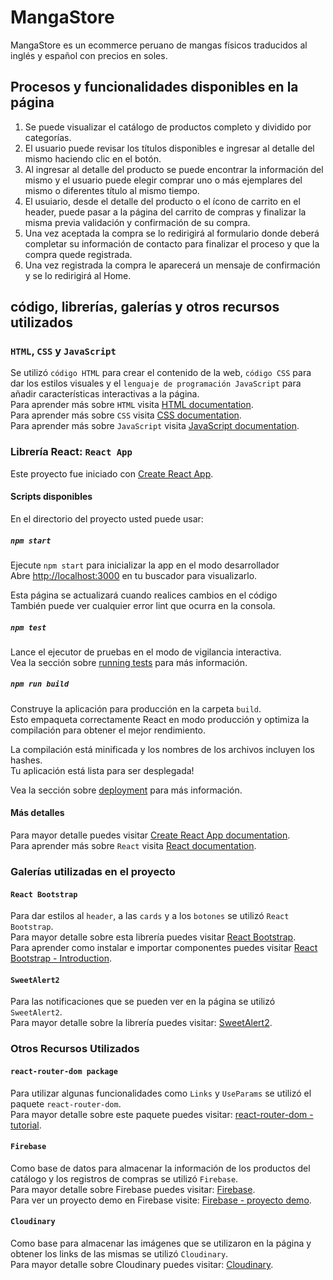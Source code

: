 # MangaStore

MangaStore es un ecommerce peruano de mangas físicos traducidos al inglés y español con precios en soles.

## Procesos y funcionalidades disponibles en la página

1. Se puede visualizar el catálogo de productos completo y dividido por categorías.
2. El usuario puede revisar los títulos disponibles e ingresar al detalle del mismo haciendo clic en el botón.
3. Al ingresar al detalle del producto se puede encontrar la información del mismo y el usuario puede elegir comprar uno o más ejemplares del mismo o diferentes título al mismo tiempo.
4. El usuiario, desde el detalle del producto o el ícono de carrito en el header, puede pasar a la página del carrito de compras y finalizar la misma previa validación y confirmación de su compra.
5. Una vez aceptada la compra se lo redirigirá al formulario donde deberá completar su información de contacto para finalizar el proceso y que la compra quede registrada.
6. Una vez registrada la compra le aparecerá un mensaje  de confirmación y se lo redirigirá al Home.

## código, librerías, galerías y otros recursos utilizados

### `HTML`, `CSS` y `JavaScript`

Se utilizó `código HTML` para crear el contenido de la web, `código CSS` para dar los estilos visuales y el `lenguaje de programación JavaScript` para añadir características interactivas a la página.\
Para aprender más sobre `HTML` visita [HTML documentation](https://devdocs.io/html/).\
Para aprender más sobre `CSS` visita [CSS documentation](https://devdocs.io/css/).\
Para aprender más sobre `JavaScript` visita [JavaScript documentation](https://devdocs.io/javascript/).

### Librería React: `React App`

Este proyecto fue iniciado con [Create React App](https://github.com/facebook/create-react-app).

#### Scripts disponibles

En el directorio del proyecto usted puede usar:

##### `npm start`

Ejecute `npm start` para inicializar la app en el modo desarrollador\
Abre [http://localhost:3000](http://localhost:3000) en tu buscador para visualizarlo.

Esta página se actualizará cuando realices cambios en el código\
También puede ver cualquier error lint que ocurra en la consola.

##### `npm test`

Lance el ejecutor de pruebas en el modo de vigilancia interactiva.\
Vea la sección sobre [running tests](https://facebook.github.io/create-react-app/docs/running-tests) para más información.

##### `npm run build`

Construye la aplicación para producción en la carpeta `build`.\
Esto empaqueta correctamente React en modo producción y optimiza la compilación para obtener el mejor rendimiento.

La compilación está minificada y los nombres de los archivos incluyen los hashes.\
Tu aplicación está lista para ser desplegada!

Vea la sección sobre [deployment](https://facebook.github.io/create-react-app/docs/deployment) para más información.

#### Más detalles

Para mayor detalle puedes visitar [Create React App documentation](https://facebook.github.io/create-react-app/docs/getting-started).\
Para aprender más sobre `React` visita [React documentation](https://reactjs.org/).

### Galerías utilizadas en el proyecto

#### `React Bootstrap`

Para dar estilos al `header`, a las `cards` y a los `botones` se utilizó `React Bootstrap`.\
Para mayor  detalle sobre esta librería puedes visitar [React Bootstrap](https://react-bootstrap.github.io/).\
Para aprender como instalar e importar componentes puedes visitar [React Bootstrap - Introduction](https://react-bootstrap.github.io/getting-started/introduction).

#### `SweetAlert2`

Para las notificaciones que se pueden ver en la página se utilizó `SweetAlert2`.\
Para mayor detalle sobre la librería puedes visitar: [SweetAlert2](https://sweetalert2.github.io/).

### Otros Recursos Utilizados

#### `react-router-dom package`

Para utilizar algunas funcionalidades como `Links` y `UseParams` se utilizó el paquete `react-router-dom`.\
Para mayor detalle sobre este paquete puedes visitar: [react-router-dom - tutorial](https://github.com/remix-run/react-router/blob/main/docs/getting-started/tutorial.md).

#### `Firebase`

Como base de datos para almacenar la información de los productos del catálogo y los registros de compras se utilizó `Firebase`.\
Para mayor detalle sobre Firebase puedes visitar: [Firebase](https://console.firebase.google.com/u/0/).\
Para ver un proyecto demo en Firebase visite: [Firebase - proyecto demo](https://console.firebase.google.com/u/0/project/fir-demo-project/overview).

#### `Cloudinary`

Como base para almacenar las imágenes que se utilizaron en la página y obtener los links de las mismas se utilizó `Cloudinary`.\
Para mayor detalle sobre Cloudinary puedes visitar: [Cloudinary](https://cloudinary.com/).
